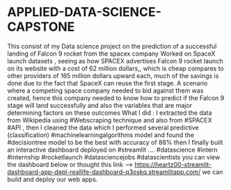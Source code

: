 # APPLIED-DATA-SCIENCE-CAPSTONE
This consist of my Data science project on the prediction of a successful landing of Falcon 9 rocket from the spacex company
Worked on SpaceX launch datasets , seeing as how SPACEX advertises Falcon 9 rocket launch on its website with a cost of 62 million dollars,, which is cheap compares to other providers of 165 million dollars upward each, much of the savings is done due to the fact that SpaceX can reuse the first stage.
    A scenario where a competing space company needed to bid against them was created, hence this company needed to know how to predict if the Falcon 9 stage will land successfully and also the variables that are major determining factors on these outcomes 
  What I did : I extracted the data from Wikipedia using #Webscraping technique and also from #SPACEX #API , then I cleaned the data which I performed several predictive (classification) #machinelearningalgorithms model and found the #decisiontree   model to be the best with accuracy of 88% then I finally built an interactive dashboard deployed on #streamlit ....
#datascience #intern  #internship #rocketlaunch #datasciencejobs #datascientists 
     you can view the dashboard below or thought this link --> https://heartz00-streamlit-dashboard-app-depl-reallife-dashboard-q3oskq.streamlitapp.com/
we can build and deploy our web apps.
